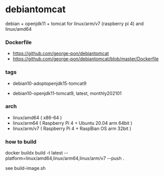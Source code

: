 # debiantomcat

debian + openjdk11 + tomcat for linux/arm/v7 (raspberry pi 4) and linux/amd64

### Dockerfile

* https://github.com/george-pon/debiantomcat
* https://github.com/george-pon/debiantomcat/blob/master/Dockerfile

### tags

* debian10-adoptopenjdk15-tomcat9

* debian10-openjdk11-tomcat9, latest, monthly202101

### arch

* linux/amd64 ( x86-64 )
* linux/arm64 ( Raspberry Pi 4 + Ubuntu 20.04 arm 64bit )
* linux/arm/v7 ( Raspberry Pi 4 + RaspBian OS arm 32bit )

### how to build

docker buildx build -t latest --platform=linux/amd64,linux/arm64,linux/arm/v7 --push .

see build-image.sh


